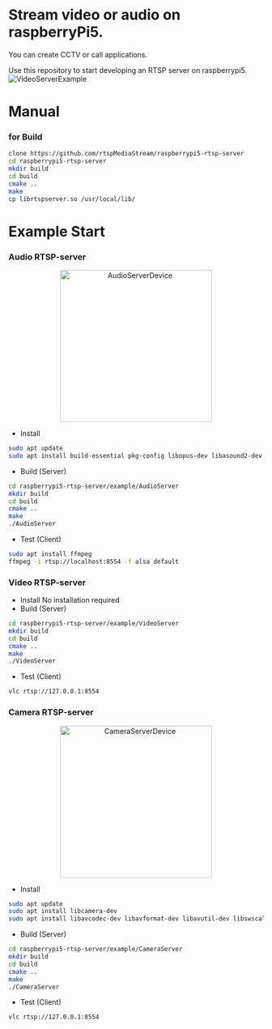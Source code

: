 # Stream video or audio on raspberryPi5.
You can create CCTV or call applications.

Use this repository to start developing an RTSP server on raspberrypi5.
![VideoServerExample](https://github.com/user-attachments/assets/5e84ad7b-d117-45f4-bb3a-c74ff88f51db)

# Manual 

### for Build 
```bash
clone https://github.com/rtspMediaStream/raspberrypi5-rtsp-server
cd raspberrypi5-rtsp-server
mkdir build
cd build
cmake ..
make
cp librtspserver.so /usr/local/lib/
```

# Example Start

### Audio RTSP-server
<div align="center">
  <img src="https://github.com/user-attachments/assets/14d123ca-4a1a-4d39-8c45-53528003d27b" alt="AudioServerDevice" height="300" />
</div>

- Install
```bash
sudo apt update
sudo apt install build-essential pkg-config libopus-dev libasound2-dev  # For g++, make, library compile, Opus, ALSA
```
- Build (Server)
```bash
cd raspberrypi5-rtsp-server/example/AudioServer
mkdir build
cd build
cmake ..
make
./AudioServer
```
- Test (Client)
```bash
sudo apt install ffmpeg
ffmpeg -i rtsp://localhost:8554 -f alsa default
```


### Video RTSP-server
- Install
No installation required
- Build (Server)
```bash
cd raspberrypi5-rtsp-server/example/VideoServer
mkdir build
cd build
cmake ..
make
./VideoServer
```
- Test (Client)
```bash
vlc rtsp://127.0.0.1:8554
```

### Camera RTSP-server
<div align="center">
  <img src="https://github.com/user-attachments/assets/0a438fdb-1738-43e6-be2e-4464f8646a80" alt="CameraServerDevice" height="300" />
</div>

- Install
```bash
sudo apt update
sudo apt install libcamera-dev
sudo apt install libavcodec-dev libavformat-dev libavutil-dev libswscale-dev
```
- Build (Server)
```bash
cd raspberrypi5-rtsp-server/example/CameraServer
mkdir build
cd build
cmake ..
make
./CameraServer
```
- Test (Client)
```bash
vlc rtsp://127.0.0.1:8554
```

